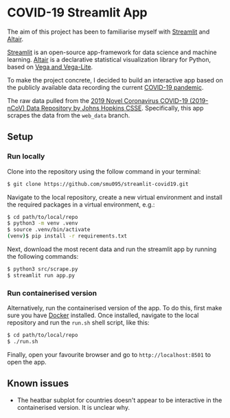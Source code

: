 # COVID-19 Streamlit App

The aim of this project has been to familiarise myself with [Streamlit](https://www.streamlit.io/) and [Altair](https://altair-viz.github.io/index.html).

[Streamlit](https://www.streamlit.io/) is an open-source app-framework for data science and machine learning. [Altair](https://altair-viz.github.io/index.html) is a declarative statistical visualization library for Python, based on [Vega and Vega-Lite](http://vega.github.io/).

To make the project concrete, I decided to build an interactive app based on the publicly available data recording the current [COVID-19 pandemic](https://en.wikipedia.org/wiki/Coronavirus_disease_2019).

The raw data pulled from the [2019 Novel Coronavirus COVID-19 (2019-nCoV) Data Repository by Johns Hopkins CSSE](https://github.com/CSSEGISandData/COVID-19). Specifically, this app scrapes the data from the `web_data` branch.

## Setup

### Run locally

Clone into the repository using the follow command in your terminal:

```bash
$ git clone https://github.com/smu095/streamlit-covid19.git
```

Navigate to the local repository, create a new virtual environment and install the required packages in a virtual environment, e.g.:

```bash
$ cd path/to/local/repo
$ python3 -m venv .venv
$ source .venv/bin/activate
(venv)$ pip install -r requirements.txt
```

Next, download the most recent data and run the streamlit app by running the following commands:

```bash
$ python3 src/scrape.py
$ streamlit run app.py
```

### Run containerised version

Alternatively, run the containerised version of the app. To do this, first make sure you have [Docker](https://www.docker.com/get-started) installed. Once installed, navigate to the local repository and run the `run.sh` shell script, like this:

```bash
$ cd path/to/local/repo
$ ./run.sh
```

Finally, open your favourite browser and go to `http://localhost:8501` to open the app.

## Known issues

* The heatbar subplot for countries doesn't appear to be interactive in the containerised version. It is unclear why.
